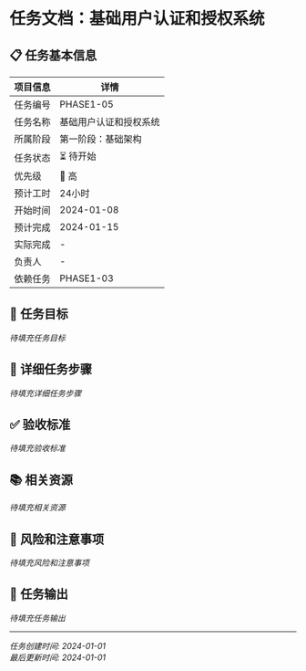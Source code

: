 ﻿# 任务文档：基础用户认证和授权系统

## 📋 任务基本信息

| 项目信息 | 详情 |
|---------|------|
| 任务编号 | PHASE1-05 |
| 任务名称 | 基础用户认证和授权系统 |
| 所属阶段 | 第一阶段：基础架构 |
| 任务状态 | ⏳ 待开始 |
| 优先级 | 🔴 高 |
| 预计工时 | 24小时 |
| 开始时间 | 2024-01-08 |
| 预计完成 | 2024-01-15 |
| 实际完成 | - |
| 负责人 | - |
| 依赖任务 | PHASE1-03 |

## 🎯 任务目标

*待填充任务目标*

## 📝 详细任务步骤

*待填充详细任务步骤*

## ✅ 验收标准

*待填充验收标准*

## 📚 相关资源

*待填充相关资源*

## 🚨 风险和注意事项

*待填充风险和注意事项*

## 📄 任务输出

*待填充任务输出*

---

*任务创建时间: 2024-01-01*  
*最后更新时间: 2024-01-01*
